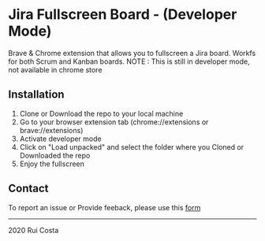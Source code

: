 # Jira Fullscreen Board - (Developer Mode)
Brave & Chrome extension that allows you to fullscreen a Jira board.
Workfs for both Scrum and Kanban boards.
NOTE : This is still in developer mode, not available in chrome store

## Installation
1. Clone or Download the repo to your local machine
2. Go to your browser extension tab (chrome://extensions or brave://extensions)
3. Activate developer mode
4. Click on "Load unpacked" and select the folder where you Cloned or Downloaded the repo
5. Enjoy the fullscreen

## Contact
To report an issue or Provide feeback, please use this [form](https://forms.office.com/Pages/ResponsePage.aspx?id=DQSIkWdsW0yxEjajBLZtrQAAAAAAAAAAAAFhIIjx8PRURURMVVU4VzVEVVdWS0RYRUFMSjhOMUxLQS4u)

---
2020 Rui Costa
